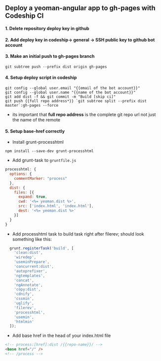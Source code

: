## Deploy a yeoman-angular app to gh-pages with Codeship CI

#### 1. Delete repository deploy key in github

#### 2. Add deploy key in codeship-> general -> SSH public key to github bot account

#### 3. Make an initial push to gh-pages branch

```Shell
git subtree push --prefix dist origin gh-pages
```

#### 4. Setup deploy script in codeship

```Shell
git config --global user.email "{{email of the bot account}}"
git config --global user.name "{{name of the bot account}}"
git add dist -f && git commit -m "Build [skip ci]"
git push {{full repo address*}} `git subtree split --prefix dist master`:gh-pages --force
```

* its important that **full repo address** is the complete git repo url not just the name of the remote

#### 5. Setup base-href correctly

* Install grunt-processhtml

```Shell
npm install --save-dev grunt-processhtml
```

* Add grunt-task to `gruntfile.js`

```Javascript
processhtml: {
  options: {
    commentMarker: "process"
  },
  dist: {
    files: [{
      expand: true,
      cwd: '<%= yeoman.dist %>',
      src: ['index.html', 'index.html'],
      dest: '<%= yeoman.dist %>'
    }]
  }
}
```

* Add processhtml task to build task right after filerev; should look something like this:

```Javascript
  grunt.registerTask('build', [
    'clean:dist',
    'wiredep',
    'useminPrepare',
    'concurrent:dist',
    'autoprefixer',
    'ngtemplates',
    'concat',
    'ngAnnotate',
    'copy:dist',
    'cdnify',
    'cssmin',
    'uglify',
    'filerev',
    'processhtml',
    'usemin',
    'htmlmin'
  ]);
```

* Add base href in the head of your index.html file

```HTML
<!-- process:[href]:dist /{{repo-name}}/ -->
<base href="/" />
<!-- /process -->
```

